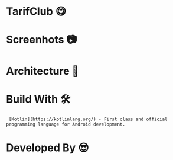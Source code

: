 # TarifClub  😋

#  Screenhots 📷


####

# Architecture  📜

# Build With  🛠
     [Kotlin](https://kotlinlang.org/) - First class and official programming language for Android development.

# Developed By 😎
